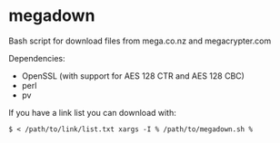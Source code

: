 megadown
========

Bash script for download files from mega.co.nz and megacrypter.com

Dependencies:

* OpenSSL (with support for AES 128 CTR and AES 128 CBC)
* perl
* pv

If you have a link list you can download with:

```
$ < /path/to/link/list.txt xargs -I % /path/to/megadown.sh %
```
